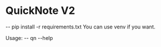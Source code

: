 # QuickNote V2

-- pip install -r requirements.txt
You can use venv if you want.

Usage:
-- qn --help

